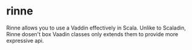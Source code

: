 rinne
=====
Rinne allows you to use a Vaddin effectively in Scala. Unlike to Scaladin, Rinne dosen't box Vaadin classes only extends them to provide more expressive api.

